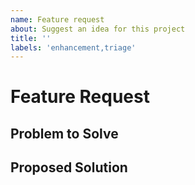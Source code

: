 ```yaml
---
name: Feature request
about: Suggest an idea for this project
title: ''
labels: 'enhancement,triage'
---
```


<!---
Thanks for filing an issue! Before you submit, please read the following:

Search open/closed issues before submitting. Someone may have requested the same feature before.
-->
# Feature Request

## Problem to Solve

<!--- Provide a clear and concise description of why this feature is wanted or what problem it solves. -->

## Proposed Solution

<!--- Provide a clear and concise description of the feature you're proposing. -->

<!--- The implementing team may build a list of tasks/sub-issues here:
## Tasks
- [ ] This is a subtask of the feature. (It can be converted to an issue.)
-->
